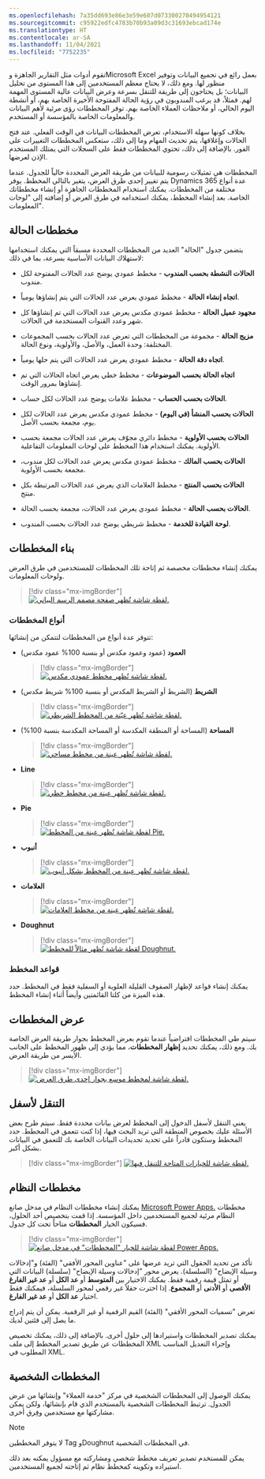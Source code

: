 ```yaml
---
ms.openlocfilehash: 7a35dd693e86e3e59e607d073300270494954121
ms.sourcegitcommit: c95922edfc4783b70b93a09d3c31693ebcad174e
ms.translationtype: HT
ms.contentlocale: ar-SA
ms.lasthandoff: 11/04/2021
ms.locfileid: "7752235"
---
```

تقوم أدوات مثل التقارير الجاهزة وMicrosoft Excel بعمل رائع في تجميع البيانات وتوفير منظور لها. ومع ذلك، لا يحتاج معظم المستخدمين إلى هذا المستوى من تحليل البيانات؛ بل يحتاجون إلى طريقة للتنقل بسرعة وعرض البيانات عالية المستوى المهمة لهم. فمثلاً، قد يرغب المندوبون في رؤية الحالة المفتوحة الأخيرة الخاصة بهم، أو أنشطة اليوم الحالي، أو ملاحظات العملاء الخاصة بهم.
توفر المخططات رؤى مرئية لأهم البيانات والمعلومات الخاصة بالمؤسسة أو المستخدم.

بخلاف كونها سهلة الاستخدام، تعرض المخططات البيانات في الوقت الفعلي. عند فتح الحالات وإغلاقها، يتم تحديث المهام وما إلى ذلك، ستعكس المخططات التغييرات على الفور. بالإضافة إلى ذلك، تحتوي المخططات فقط على السجلات التي يمتلك المستخدم الإذن لعرضها.

المخططات هي تمثيلات رسومية للبيانات من طريقة العرض المحددة حالياً للجدول. عندما يتم تغيير إحدى طرق العرض، يتغير بالتالي المخطط.
يوفر Dynamics 365 عدة أنواع مختلفة من المخططات.
يمكنك استخدام المخططات الجاهزة أو إنشاء مخططاتك الخاصة.
بعد إنشاء المخطط، يمكنك استخدامه في طرق العرض أو إضافته إلى "لوحات المعلومات".

## <a name="case-charts"></a>مخططات الحالة

يتضمن جدول "الحالة" العديد من المخططات المحددة مسبقاً التي يمكنك استخدامها لاستهلاك البيانات الأساسية بسرعة، بما في ذلك:

- **الحالات النشطة بحسب المندوب** - مخطط عمودي يوضح عدد الحالات المفتوحة لكل مندوب.

- **اتجاه إنشاء الحالة** - مخطط عمودي يعرض عدد الحالات التي يتم إنشاؤها يومياً.

- **مجهود عميل الحالة** - مخطط عمودي مكدس يعرض عدد الحالات التي تم إنشاؤها كل شهر وعدد القنوات المستخدمة في الحالات.

- **مزيج الحالة** - مجموعة من المخططات التي تعرض عدد الحالات بحسب المجموعات المختلفة: وحدة العمل، والأصل، والأولوية، ونوع الحالة.

- **اتجاه دقة الحالة** - مخطط عمودي يعرض عدد الحالات التي يتم حلها يومياً.

- **اتجاه الحالة بحسب الموضوعات** - مخطط خطي يعرض اتجاه الحالات التي تم إنشاؤها بمرور الوقت.

- **الحالات بحسب الحساب** - مخطط علامات يوضح عدد الحالات لكل حساب.

- **الحالات بحسب المنشأ (في اليوم)** - مخطط عمودي مكدس يعرض عدد الحالات لكل يوم، مجمعة بحسب الأصل.

- **الحالات بحسب الأولوية** - مخطط دائري مجوّف يعرض عدد الحالات مجمعة بحسب الأولوية. يمكنك استخدام هذا المخطط على لوحات المعلومات التفاعلية.

- **الحالات بحسب المالك** - مخطط عمودي مكدس يعرض عدد الحالات لكل مندوب، مجمعة بحسب الأولوية.

- **الحالات بحسب المنتج** - مخطط العلامات الذي يعرض عدد الحالات المرتبطة بكل منتج.

- **الحالات بحسب الحالة** - مخطط عمودي يعرض عدد الحالات، مجمعة بحسب الحالة.

- **لوحة القيادة للخدمة** - مخطط شريطي يوضح عدد الحالات بحسب المندوب.

## <a name="build-charts"></a>بناء المخططات

يمكنك إنشاء مخططات مخصصة ثم إتاحة تلك المخططات للمستخدمين في طرق العرض ولوحات المعلومات.

> [!div class="mx-imgBorder"]
> [![لقطة شاشة تُظهر صفحة مصمم الرسم البياني.](../media/2-chart-designer.png)](../media/2-chart-designer.png#lightbox)

### <a name="types-of-charts"></a>أنواع المخططات

تتوفر عدة أنواع من المخططات لتتمكن من إنشائها:

- **العمود** (عمود وعمود مكدس أو بنسبة 100% عمود مكدس)

  > [!div class="mx-imgBorder"]
  > [![لقطة شاشة تُظهر مخطط عمودي مكدس.](../media/2-stacked-column-chart.png)](../media/2-stacked-column-chart.png#lightbox)

- **الشريط** (الشريط أو الشريط المكدس أو بنسبة 100% شريط مكدس)

  > [!div class="mx-imgBorder"]
  > [![لقطة شاشة تُظهر عيّنة من المخطط الشريطي.](../media/2-bar-chart.png)](../media/2-bar-chart.png#lightbox)

- **المساحة** (المساحة أو المنطقة المكدسة أو المساحة المكدسة بنسبة 100%)

  > [!div class="mx-imgBorder"]
  > [![لقطة شاشة تُظهر عينة من مخطط مساحي.](../media/2-area-chart.gif)](../media/2-area-chart.gif#lightbox)

- **Line**

  > [!div class="mx-imgBorder"]
  > [![لقطة شاشة تُظهر عينة من مخطط خطي.](../media/2-line-chart.png)](../media/2-line-chart.png#lightbox)

- **Pie**

  > [!div class="mx-imgBorder"]
  > [![لقطة شاشة تُظهر عينة من المخطط Pie.](../media/2-pie-chart.png)](../media/2-pie-chart.png#lightbox)

- **أنبوب**

  > [!div class="mx-imgBorder"]
  > [![لقطة شاشة تُظهر عينة من المخطط بشكل أنبوب.](../media/2-funnel-chart.png)](../media/2-funnel-chart.png#lightbox)

- **العلامات**

  > [!div class="mx-imgBorder"]
  > [![لقطة شاشة تُظهر عينة من مخطط العلامات.](../media/2-tag-chart.png)](../media/2-tag-chart.png#lightbox)

- **Doughnut**

  > [!div class="mx-imgBorder"]
  > [![لقطة شاشة تُظهر مثالاً للمخطط Doughnut.](../media/2-doughnut-chart.png)](../media/2-doughnut-chart.png#lightbox)

### <a name="chart-rules"></a>قواعد المخطط

يمكنك إنشاء قواعد لإظهار الصفوف القليلة العلوية أو السفلية فقط في المخطط. حدد هذه الميزة من كلتا القائمتين وأيضاً أثناء إنشاء المخطط.

## <a name="view-charts"></a>عرض المخططات

سيتم طي المخططات افتراضياً عندما تقوم بعرض المخطط بجوار طريقة العرض الخاصة بك. ومع ذلك، يمكنك تحديد **إظهار المخططات**، مما يؤدي إلى ظهور المخطط على الجانب الأيسر من طريقة العرض.

> [!div class="mx-imgBorder"]
> [![لقطة شاشة لمخطط موسع بجوار إحدى طرق العرض.](../media/2-view-charts.png)](../media/2-view-charts.png#lightbox)

## <a name="drill-down"></a>التنقل لأسفل

يعني التنقل لأسفل الدخول إلى المخطط لعرض بيانات محددة فقط. سيتم طرح بعض الأسئلة عليك بخصوص المنطقة التي تريد البحث فيها، إذا كنت تتعمق في المخطط. حدد المخطط وستكون قادراً على تحديد تحديدات البيانات الخاصة بك للتعمق في البيانات بشكل أكبر.

> [!div class="mx-imgBorder"] 
> [![لقطة شاشة للخيارات المتاحة للتنقل فيها.](../media/2-chart-drill-down.png)](../media/2-chart-drill-down.png#lightbox)

## <a name="system-charts"></a>مخططات النظام

يمكنك إنشاء مخططات النظام في مدخل صانع [Microsoft Power Apps.](https://make.powerapps.com?azure-portal=true) مخططات النظام مرئية لجميع المستخدمين داخل المؤسسة. إذا قمت بتخصيص أحد الحلول، فسيكون الخيار **المخططات** متاحاً تحت كل جدول. 

> [!div class="mx-imgBorder"]
> [![لقطة شاشة للخيار "المخططات" في مدخل صانع Power Apps.](../media/2-solution-charts.png)](../media/2-solution-charts.png#lightbox)

تأكد من تحديد الحقول التي تريد عرضها على "عناوين المحور الأفقي" (الفئة) و"إدخالات وسيلة الإيضاح" (السلسلة).
يعرض محور "إدخالات وسيلة الإيضاح" (سلسلة) البيانات التي تمثل قيمة رقمية فقط. يمكنك الاختيار بين **المتوسط** أو **عد الكل** أو **عد غير الفارغ‎** أو **الأقصى** أو **الأدنى** أو **المجموع**. إذا اخترت حقلاً غير رقمي لمحور السلسلة، فيمكنك فقط اختيار **عد الكل** أو **عد غير الفارغ**. 

تعرض "تسميات المحور الأفقي" (الفئة) القيم الرقمية أو غير الرقمية. يمكن أن يتم إدراج ما يصل إلى فئتين لديك.

يمكنك تصدير المخططات واستيرادها إلى حلول أخرى. بالإضافة إلى ذلك، يمكنك تخصيص المخططات عن طريق تصدير المخطط إلى ملف XML وإجراء التعديل المناسب المطلوب في XML.

## <a name="personal-charts"></a>المخططات الشخصية

يمكنك الوصول إلى المخططات الشخصية في مركز "خدمة العملاء" وإنشائها من عرض الجدول. ترتبط المخططات الشخصية بالمستخدم الذي قام بإنشائها، ولكن يمكن مشاركتها مع مستخدمين وفِرق أخرى.

> [!NOTE]
> لا يتوفر المخططين Tag وDoughnut في المخططات الشخصية.

يمكن للمستخدم تصدير تعريف مخطط شخصي ومشاركته مع مسؤول يمكنه بعد ذلك استيراده وتكوينه كمخطط نظام ثم إتاحته لجميع المستخدمين.
